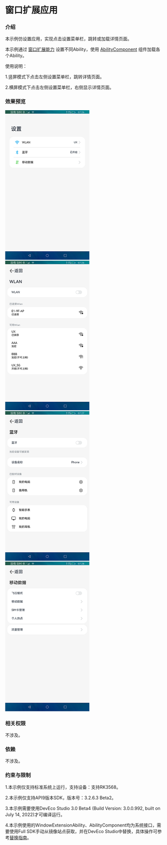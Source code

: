 # 窗口扩展应用

### 介绍

本示例仿设置应用，实现点击设置菜单栏，跳转或加载详情页面。

本示例通过 [窗口扩展能力](https://gitee.com/openharmony/docs/blob/master/zh-cn/application-dev/reference/apis/js-apis-application-WindowExtensionAbility.md) 设置不同Ability，使用 [AbilityComponent](https://gitee.com/openharmony/docs/blob/master/zh-cn/application-dev/reference/arkui-ts/ts-container-ability-component.md) 组件加载各个Ability。

使用说明：

1.竖屏模式下点击左侧设置菜单栏，跳转详情页面。

2.横屏模式下点击左侧设置菜单栏，右侧显示详情页面。

### 效果预览

![](screenshots/device/index.png) ![](screenshots/device/wlan.png)
![](screenshots/device/bluetooth.png) ![](screenshots/device/mobileData.png)

### 相关权限

不涉及。

### 依赖

不涉及。

### 约束与限制

1.本示例仅支持标准系统上运行，支持设备：支持RK3568。

2.本示例仅支持API9版本SDK，版本号：3.2.6.3 Beta2。

3.本示例需要使用DevEco Studio 3.0 Beta4 (Build Version: 3.0.0.992, built on July 14, 2022)才可编译运行。

4.本示例使用的WindowExtensionAbility、AbilityComponent均为系统接口，需要使用Full SDK手动从镜像站点获取，并在DevEco Studio中替换，具体操作可参考[替换指南](https://gitee.com/openharmony/docs/blob/master/zh-cn/application-dev/quick-start/full-sdk-switch-guide.md)。